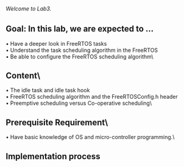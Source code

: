 ###### Welcome to Lab3.
## **Goal**: In this lab, we are expected to ...
• Have a deeper look in FreeRTOS tasks\
• Understand the task scheduling algorithm in the FreeRTOS\
• Be able to configure the FreeRTOS scheduling algorithm\
## **Content**\
• The idle task and idle task hook\
• FreeRTOS scheduling algorithm and the FreeRTOSConfig.h header\
• Preemptive scheduling versus Co-operative scheduling\
## **Prerequisite Requirement**\
• Have basic knowledge of OS and micro-controller programming.\
## **Implementation process**
